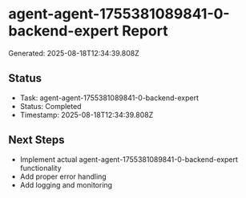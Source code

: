 # agent-agent-1755381089841-0-backend-expert Report

Generated: 2025-08-18T12:34:39.808Z

## Status
- Task: agent-agent-1755381089841-0-backend-expert
- Status: Completed
- Timestamp: 2025-08-18T12:34:39.808Z

## Next Steps
- Implement actual agent-agent-1755381089841-0-backend-expert functionality
- Add proper error handling
- Add logging and monitoring
